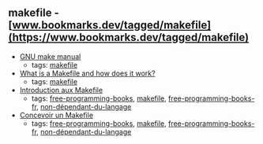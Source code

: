 makefile - [www.bookmarks.dev/tagged/makefile](https://www.bookmarks.dev/tagged/makefile)
---
* [GNU make manual](https://www.gnu.org/software/make/manual/make.html)
    * tags: [makefile](../tags/makefile.md)
* [What is a Makefile and how does it work?](https://opensource.com/article/18/8/what-how-makefile)
    * tags: [makefile](../tags/makefile.md)
* [Introduction aux Makefile](http://eric.bachard.free.fr/UTBM_LO22/P07/C/Documentation/C/make/intro_makefile.pdf)
    * tags: [free-programming-books](../tags/free-programming-books.md), [makefile](../tags/makefile.md), [free-programming-books-fr](../tags/free-programming-books-fr.md), [non-dépendant-du-langage](../tags/non-dépendant-du-langage.md)
* [Concevoir un Makefile](http://icps.u-strasbg.fr/people/loechner/public_html/enseignement/GL/make.pdf)
    * tags: [free-programming-books](../tags/free-programming-books.md), [makefile](../tags/makefile.md), [free-programming-books-fr](../tags/free-programming-books-fr.md), [non-dépendant-du-langage](../tags/non-dépendant-du-langage.md)
